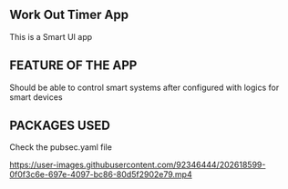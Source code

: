 ## Work Out Timer App
This is a Smart UI app

## FEATURE OF THE APP
Should be able to control smart systems after configured with logics for smart devices

## PACKAGES USED
Check the pubsec.yaml file


https://user-images.githubusercontent.com/92346444/202618599-0f0f3c6e-697e-4097-bc86-80d5f2902e79.mp4

